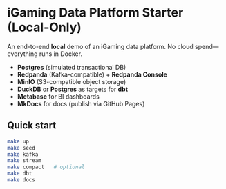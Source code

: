 # iGaming Data Platform Starter (Local-Only)

An end-to-end **local** demo of an iGaming data platform. No cloud spend—everything runs in Docker.
- **Postgres** (simulated transactional DB)
- **Redpanda** (Kafka-compatible) + **Redpanda Console**
- **MinIO** (S3-compatible object storage)
- **DuckDB** or **Postgres** as targets for **dbt**
- **Metabase** for BI dashboards
- **MkDocs** for docs (publish via GitHub Pages)

## Quick start
```bash
make up
make seed
make kafka
make stream
make compact   # optional
make dbt
make docs
```

